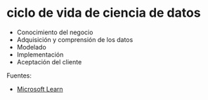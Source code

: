 # ciclo de vida de ciencia de datos

* Conocimiento del negocio
* Adquisición y comprensión de los datos
* Modelado
* Implementación
* Aceptación del cliente

Fuentes:

* [Microsoft Learn](https://learn.microsoft.com/es-es/azure/architecture/data-science-process/lifecycle)
